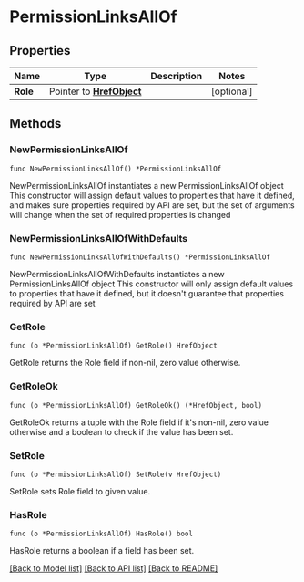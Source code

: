 # PermissionLinksAllOf

## Properties

Name | Type | Description | Notes
------------ | ------------- | ------------- | -------------
**Role** | Pointer to [**HrefObject**](HrefObject.md) |  | [optional] 

## Methods

### NewPermissionLinksAllOf

`func NewPermissionLinksAllOf() *PermissionLinksAllOf`

NewPermissionLinksAllOf instantiates a new PermissionLinksAllOf object
This constructor will assign default values to properties that have it defined,
and makes sure properties required by API are set, but the set of arguments
will change when the set of required properties is changed

### NewPermissionLinksAllOfWithDefaults

`func NewPermissionLinksAllOfWithDefaults() *PermissionLinksAllOf`

NewPermissionLinksAllOfWithDefaults instantiates a new PermissionLinksAllOf object
This constructor will only assign default values to properties that have it defined,
but it doesn't guarantee that properties required by API are set

### GetRole

`func (o *PermissionLinksAllOf) GetRole() HrefObject`

GetRole returns the Role field if non-nil, zero value otherwise.

### GetRoleOk

`func (o *PermissionLinksAllOf) GetRoleOk() (*HrefObject, bool)`

GetRoleOk returns a tuple with the Role field if it's non-nil, zero value otherwise
and a boolean to check if the value has been set.

### SetRole

`func (o *PermissionLinksAllOf) SetRole(v HrefObject)`

SetRole sets Role field to given value.

### HasRole

`func (o *PermissionLinksAllOf) HasRole() bool`

HasRole returns a boolean if a field has been set.


[[Back to Model list]](../README.md#documentation-for-models) [[Back to API list]](../README.md#documentation-for-api-endpoints) [[Back to README]](../README.md)



